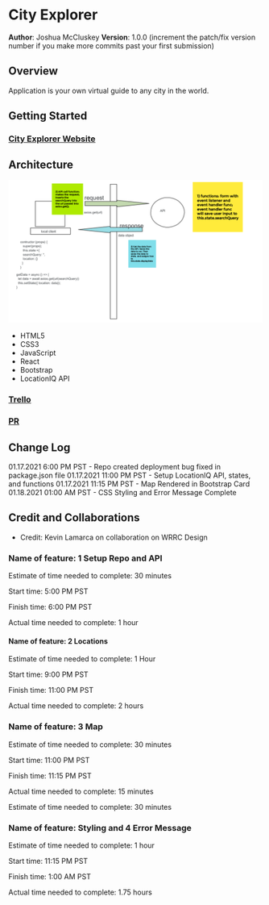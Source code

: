 # City Explorer

**Author**: Joshua McCluskey
**Version**: 1.0.0 (increment the patch/fix version number if you make more commits past your first submission)

## Overview

Application is your own virtual guide to any city in the world.

## Getting Started

### [City Explorer Website](https://city-explorer-joshuamccluskey.netlify.app/)

## Architecture

![Diagram](./public/img/Lab%2006%20Web%20Request%20Response%20Cycle%201.png)

- HTML5
- CSS3
- JavaScript
- React
- Bootstrap
- LocationIQ API

### [Trello](https://trello.com/b/V7StKRPp/city-explorer)

### [PR](https://github.com/joshuamccluskey/city-explorer/pull/1/commits)

## Change Log

01.17.2021 6:00 PM PST - Repo created deployment bug fixed in package.json file
01.17.2021 11:00 PM PST - Setup LocationIQ API, states, and functions
01.17.2021 11:15 PM PST - Map Rendered in Bootstrap Card
01.18.2021 01:00 AM PST - CSS Styling and Error Message Complete

## Credit and Collaborations

- Credit: Kevin Lamarca on collaboration on WRRC Design

### Name of feature: 1 Setup Repo and API

Estimate of time needed to complete: 30 minutes

Start time: 5:00 PM PST

Finish time: 6:00 PM PST

Actual time needed to complete: 1 hour

#### Name of feature: 2 Locations

Estimate of time needed to complete: 1 Hour

Start time: 9:00 PM PST

Finish time: 11:00 PM PST

Actual time needed to complete: 2 hours

### Name of feature: 3 Map

Estimate of time needed to complete: 30 minutes

Start time: 11:00 PM PST

Finish time: 11:15 PM PST

Actual time needed to complete: 15 minutes

Estimate of time needed to complete: 30 minutes

### Name of feature: Styling and 4 Error Message

Estimate of time needed to complete: 1 hour

Start time: 11:15 PM PST

Finish time: 1:00 AM PST

Actual time needed to complete: 1.75 hours
